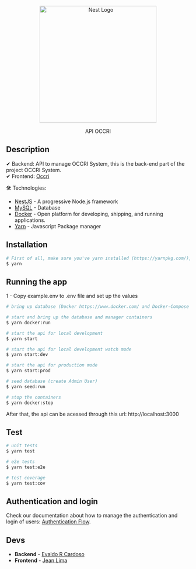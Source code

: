 <p align="center">
  <a href="http://nestjs.com/" target="blank"><img src="https://nestjs.com/img/logo_text.svg" width="320" alt="Nest Logo" /></a>
</p>

[circleci-image]: https://img.shields.io/circleci/build/github/nestjs/nest/master?token=abc123def456
[circleci-url]: https://circleci.com/gh/nestjs/nest

  <p align="center">API OCCRI</p>

## Description

✔ Backend: API to manage OCCRI System, this is the back-end part of the project OCCRI System.     
✔ Frontend: [Occri](https://github.com/JeanLiima/occri)

🛠️ Technologies:

* [NestJS](https://nestjs.com/) - A progressive Node.js framework
* [MySQL](https://www.mysql.com/) - Database
* [Docker](https://www.docker.com/) - Open platform for developing, shipping, and running applications.
* [Yarn](https://yarnpkg.com/) - Javascript Package manager

##  Installation

```bash
# First of all, make sure you've yarn installed (https://yarnpkg.com/), then run:
$ yarn
```

## Running the app

1 - Copy example.env to .env file and set up the values

```bash
# bring up database (Docker https://www.docker.com/ and Docker-Compose https://docs.docker.com/compose/ are necessary), it will bring the containers with mysql database and phpmyadmin, that can be acessed via browser at http://localhost:8080

# start and bring up the database and manager containers
$ yarn docker:run

# start the api for local development
$ yarn start

# start the api for local development watch mode
$ yarn start:dev

# start the api for production mode
$ yarn start:prod

# seed database (create Admin User)
$ yarn seed:run

# stop the containers
$ yarn docker:stop
```

After that, the api can be acessed through this url: http://localhost:3000

## Test

```bash
# unit tests
$ yarn test

# e2e tests
$ yarn test:e2e

# test coverage
$ yarn test:cov
```

## Authentication and login

Check our documentation about how to manage the authentication and login of users: [Authentication Flow](./docs/Authorization.md).


## Devs

* **Backend** - [Evaldo R Cardoso](https://evaldorc.com.br)
* **Frontend** - [Jean Lima](https://jean.dev.com)
